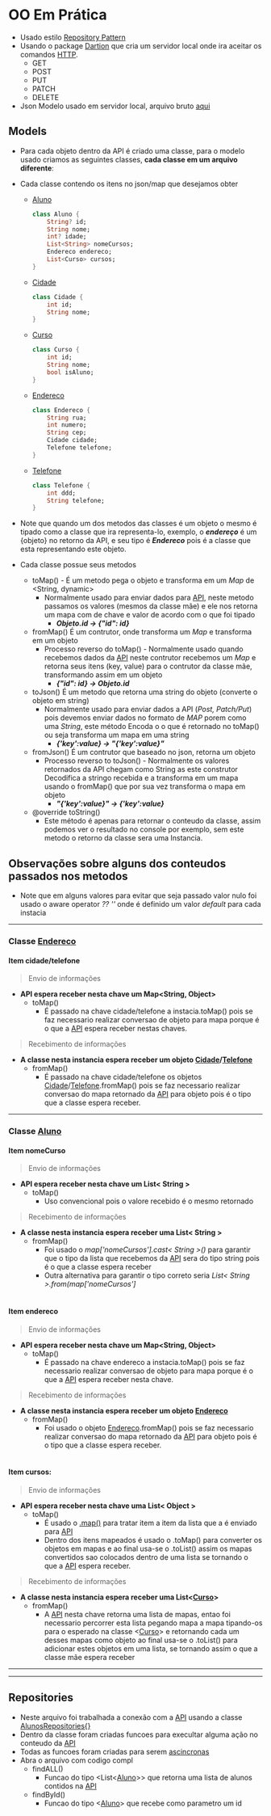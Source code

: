 # OO Em Prática

- Usado estilo [Repository Pattern](../Repository_pattern/Repository_pattern.md)
- Usando o package [Dartion](https://pub.dev/packages/dartion) que cria um servidor local onde ira aceitar os comandos [HTTP](./../../../Dependencias/Rest-RestFull/Models/HTTP_Models.md).
    - GET  
    - POST 
    - PUT  
    - PATCH
    - DELETE
- Json Modelo usado em servidor local, arquivo bruto [aqui](./backend/db.json)
## Models
- Para cada objeto dentro da API é criado uma classe, para o modelo usado criamos as seguintes classes, <b>cada classe em um arquivo diferente</b>:
- Cada classe contendo os itens no json/map que desejamos obter
    - [Aluno](./models/aluno.md)
        ```dart
        class Aluno {
            String? id;
            String nome;
            int? idade;
            List<String> nomeCursos;
            Endereco endereco;
            List<Curso> cursos;
        }
        ```
    - [Cidade](./models/cidade.md)
        ```dart
        class Cidade {
            int id;
            String nome;
        }
        ```
    - [Curso](./models/curso.md)
        ```dart
        class Curso {
            int id;
            String nome;
            bool isAluno;
        }
        ```
    - [Endereco](./models/endereco.md)
        ```dart
        class Endereco {
            String rua;
            int numero;
            String cep;
            Cidade cidade;
            Telefone telefone;
        }
        ```
    - [Telefone](./models/telefone.md)
        ```dart
        class Telefone {
            int ddd;
            String telefone;
        }
        ```

- Note que quando um dos metodos das classes é um objeto o mesmo é tipado como a classe que ira representa-lo, exemplo, o <b>*endereço*</b> é um {objeto} no retorno da API, e seu tipo é <b>*Endereco*</b> pois é a classe que esta representando este objeto.
- Cada classe possue seus metodos
    - toMap() - É um metodo pega o objeto e transforma em um *Map* de <String, dynamic>
        - Normalmente usado para enviar dados para [API](./backend/db.json), neste metodo passamos os valores (mesmos da classe mãe) e ele nos retorna um mapa com de chave e valor de acordo com o que foi tipado
            - <b>*Objeto.id -> {"id": id}*</b>
    - fromMap() É um contrutor, onde transforma um *Map* e transforma em um objeto
        - Processo reverso do toMap() - Normalmente usado quando recebemos dados da [API](./backend/db.json) neste contrutor recebemos um *Map* e retorna seus itens (key, value) para o contrutor da classe mãe, transformando assim em um objeto
            - <b>*{"id": id} -> Objeto.id*</b>
    - toJson() É um metodo que retorna uma string do objeto (converte o objeto em string)
        - Normalmente usado para enviar dados a API (*Post, Patch/Put*) pois devemos enviar dados no formato de *MAP* porem como uma *String*, este método Encoda o o que é retornado no toMap() ou seja transforma um mapa em uma string 
            - <b>*{'key':value} -> "{'key':value}"*</b>
    - fromJson() É um contrutor que baseado no json, retorna um objeto
        - Processo reverso to toJson() - Normalmente os valores retornados da API chegam como String as este construtor Decodifica a stringo recebida e a transforma em um mapa usando o fromMap() que por sua vez transforma o mapa em objeto
            - <b>*"{'key':value}" -> {'key':value}*</b>
    - @override toString()
        - Este método é apenas para retornar o conteudo da classe, assim podemos ver o resultado no console por exemplo, sem este metodo o retorno da classe sera uma Instancia.

## Observações sobre alguns dos conteudos passados nos metodos
- Note que em alguns valores para evitar que seja passado valor nulo foi usado o aware operator *?? ''* onde é definido um valor *default* para cada instacia
***
### Classe [Endereco](./models/endereco.md)
#### Item cidade/telefone
>Envio de informações
- <b>API espera receber nesta chave um Map<String, Object></b>
    - toMap()
        - É passado na chave cidade/telefone a instacia.toMap() pois se faz necessario realizar conversao de objeto para mapa porque é o que a [API](./backend/db.json) espera receber nestas chaves.
>Recebimento de informações
- <b>A classe nesta instancia espera receber um objeto [Cidade](./models/cidade.md)/[Telefone](./models/telefone.md)</b>
    - fromMap()  
        - É passado na chave cidade/telefone os objetos [Cidade](./models/cidade.md)/[Telefone](./models/telefone.md).fromMap() pois se faz necessario realizar conversao do mapa retornado da [API](./backend/db.json) para objeto pois é o tipo que a classe espera receber.

***
### Classe [Aluno](./models/aluno.md)
#### Item nomeCurso
>Envio de informações
- <b>API espera receber nesta chave um List< String ></b>
    - toMap()
        - Uso convencional pois o valore recebido é o mesmo retornado
>Recebimento de informações
- <b>A classe nesta instancia espera receber uma List< String ></b>
    - fromMap()
        - Foi usado o *map['nomeCursos'].cast< String >()* para garantir que o tipo da lista que recebemos da [API](./backend/db.json) sera do tipo string pois é o que a classe espera receber
        - Outra alternativa para garantir o tipo correto seria *List< String >.from(map['nomeCursos']*
<br><br>

#### Item endereco
>Envio de informações
- <b>API espera receber nesta chave um Map<String, Object></b>
    - toMap()
        - É passado na chave endereco a instacia.toMap() pois se faz necessario realizar conversao de objeto para mapa porque é o que a [API](./backend/db.json) espera receber nesta chave.
>Recebimento de informações
- <b>A classe nesta instancia espera receber um objeto [Endereco](./models/endereco.md)</b>
    - fromMap()
        - Foi usado o objeto [Endereco](./models/endereco.md).fromMap() pois se faz necessario realizar conversao do mapa retornado da [API](./backend/db.json) para objeto pois é o tipo que a classe espera receber.
<br><br>

#### Item cursos:
>Envio de informações
- <b>API espera receber nesta chave uma List< Object ></b>
    - toMap()
        - É usado o [.map()](../TratamentoListMap.md) para tratar item a item da lista que a é enviado para [API](./backend/db.json)
        - Dentro dos itens mapeados é usado o .toMap() para converter os objetos em mapas e ao final usa-se o .toList() assim os mapas convertidos sao colocados dentro de uma lista se tornando o que a [API](./backend/db.json) espera receber.
>Recebimento de informações
- <b>A classe nesta instancia espera receber uma List<[Curso](./models/curso.md)></b>
    - fromMap()
        - A [API](./backend/db.json) nesta chave retorna uma lista de mapas, entao foi necessario percorrer esta lista pegando mapa a mapa tipando-os para o esperado na classe <[Curso](./models/curso.md)> e retornando cada um desses mapas como objeto ao final usa-se o .toList() para adicionar estes objetos em uma lista, se tornando assim o que a classe mãe espera receber
***
---
## Repositories
- Neste arquivo foi trabalhada a conexão com a [API](./backend/db.json) usando a classe [AlunosRepositories{}](./repositories/alunos_repositories.md)
- Dentro da classe foram criadas funcoes para execultar alguma ação no conteudo da [API](./backend/db.json)
- Todas as funcoes foram criadas para serem [ascincronas](../Async.md)
- Abra o arquivo com codigo compl
    - findALL()
        - Funcao do tipo <List<[Aluno](./models/aluno.md)>> que retorna uma lista de alunos contidos na [API](./backend/db.json)
    - findById()
        - Funcao do tipo <[Aluno](./models/aluno.md)> que recebe como parametro um id

